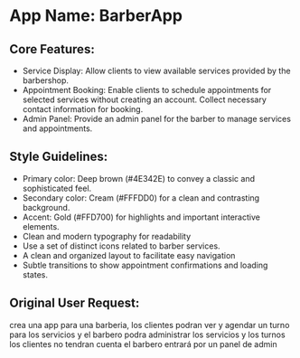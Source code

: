 # **App Name**: BarberApp

## Core Features:

- Service Display: Allow clients to view available services provided by the barbershop.
- Appointment Booking: Enable clients to schedule appointments for selected services without creating an account. Collect necessary contact information for booking.
- Admin Panel: Provide an admin panel for the barber to manage services and appointments.

## Style Guidelines:

- Primary color: Deep brown (#4E342E) to convey a classic and sophisticated feel.
- Secondary color: Cream (#FFFDD0) for a clean and contrasting background.
- Accent: Gold (#FFD700) for highlights and important interactive elements.
- Clean and modern typography for readability
- Use a set of distinct icons related to barber services.
- A clean and organized layout to facilitate easy navigation
- Subtle transitions to show appointment confirmations and loading states.

## Original User Request:
crea una app para una barberia, los clientes podran ver y agendar un turno para los servicios y el barbero podra administrar los servicios y los turnos
los clientes no tendran cuenta
el barbero entrará por un panel de admin
  